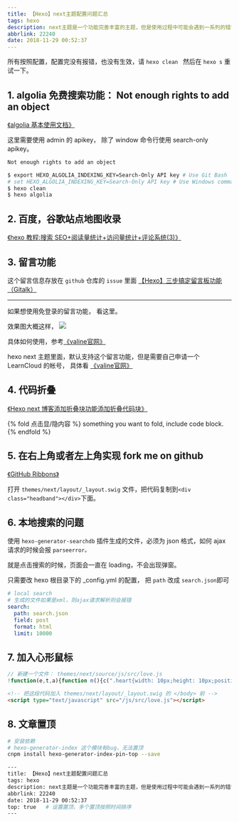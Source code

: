 ```yaml
---
title: 【Hexo】next主题配置问题汇总
tags: hexo
description: next主题是一个功能完善丰富的主题，但是使用过程中可能会遇到一系列的错误，这里记录汇总下。
abbrlink: 22240
date: 2018-11-29 00:52:37
---
```



所有按照配置，配置完没有报错，也没有生效，请 `hexo clean ` 然后在 `hexo s` 重试一下。

## 1. algolia 免费搜索功能： Not enough rights to add an object

[《algolia 基本使用文档》](https://github.com/theme-next/hexo-theme-next/blob/master/docs/ALGOLIA-SEARCH.md)

这里需要使用 admin 的 apikey， 除了 window 命令行使用 search-only apikey。

```bash
Not enough rights to add an object

$ export HEXO_ALGOLIA_INDEXING_KEY=Search-Only API key # Use Git Bash
# set HEXO_ALGOLIA_INDEXING_KEY=Search-Only API key # Use Windows command line
$ hexo clean
$ hexo algolia

```

## 2. 百度，谷歌站点地图收录

[《hexo 教程:搜索 SEO+阅读量统计+访问量统计+评论系统(3)》](http://fangzh.top/2018/2018090918/)

## 3. 留言功能

这个留言信息存放在 `github` 仓库的 `issue` 里面
[【Hexo】三步搞定留言板功能（Gitalk）](http://www.izhongxia.com/posts/41249.html)

---

如果想使用免登录的留言功能， 看这里。

效果图大概这样，
![](http://static.izhongxia.com/pictures/479553aa-62b9-411b-94fd-bbcbda204c42.jpeg)

具体如何使用，参考[《valine官网》](https://valine.js.org/quickstart.html)

hexo next 主题里面，默认支持这个留言功能，但是需要自己申请一个 LearnCloud 的帐号， 具体看 [《valine官网》](https://valine.js.org/quickstart.html)

## 4. 代码折叠

[《Hexo next 博客添加折叠块功能添加折叠代码块》](https://blog.rmiao.top/hexo-fold-block/)

{% fold 点击显/隐内容 %}
something you want to fold, include code block.
{% endfold %}

## 5. 在右上角或者左上角实现 fork me on github

[《GitHub Ribbons》](https://blog.github.com/2008-12-19-github-ribbons/)

打开 `themes/next/layout/_layout.swig` 文件，把代码复制到`<div class="headband"></div>`下面。

## 6. 本地搜索的问题

使用 `hexo-generator-searchdb` 插件生成的文件，必须为 json 格式，如何 ajax 请求的时候会报 `parseerror。`

就是点击搜索的时候，页面会一直在 loading，不会出现弹窗。

只需要改 hexo 根目录下的 \_config.yml 的配置， 把 `path` 改成 `search.json`即可

```yaml
# local search
# 生成的文件如果是xml，则ajax请求解析则会报错
search:
  path: search.json
  field: post
  format: html
  limit: 10000
```

## 7. 加入心形鼠标

```js
// 新建一个文件： themes/next/source/js/src/love.js
!function(e,t,a){function n(){c(".heart{width: 10px;height: 10px;position: fixed;background: #f00;transform: rotate(45deg);-webkit-transform: rotate(45deg);-moz-transform: rotate(45deg);}.heart:after,.heart:before{content: '';width: inherit;height: inherit;background: inherit;border-radius: 50%;-webkit-border-radius: 50%;-moz-border-radius: 50%;position: fixed;}.heart:after{top: -5px;}.heart:before{left: -5px;}"),o(),r()}function r(){for(var e=0;e<d.length;e++)d[e].alpha<=0?(t.body.removeChild(d[e].el),d.splice(e,1)):(d[e].y--,d[e].scale+=.004,d[e].alpha-=.013,d[e].el.style.cssText="left:"+d[e].x+"px;top:"+d[e].y+"px;opacity:"+d[e].alpha+";transform:scale("+d[e].scale+","+d[e].scale+") rotate(45deg);background:"+d[e].color+";z-index:99999");requestAnimationFrame(r)}function o(){var t="function"==typeof e.onclick&&e.onclick;e.onclick=function(e){t&&t(),i(e)}}function i(e){var a=t.createElement("div");a.className="heart",d.push({el:a,x:e.clientX-5,y:e.clientY-5,scale:1,alpha:1,color:s()}),t.body.appendChild(a)}function c(e){var a=t.createElement("style");a.type="text/css";try{a.appendChild(t.createTextNode(e))}catch(t){a.styleSheet.cssText=e}t.getElementsByTagName("head")[0].appendChild(a)}function s(){return"rgb("+~~(255*Math.random())+","+~~(255*Math.random())+","+~~(255*Math.random())+")"}var d=[];e.requestAnimationFrame=function(){return e.requestAnimationFrame||e.webkitRequestAnimationFrame||e.mozRequestAnimationFrame||e.oRequestAnimationFrame||e.msRequestAnimationFrame||function(e){setTimeout(e,1e3/60)}}(),n()}(window,document);

```

```html
<!-- 把这段代码加入 themes/next/layout/_layout.swig 的 </body> 前 -->
<script type="text/javascript" src="/js/src/love.js"></script>
```

## 8. 文章置顶

```bash
# 安装依赖
# hexo-generator-index 这个模块有bug，无法置顶
cnpm install hexo-generator-index-pin-top --save

---
title: 【Hexo】next主题配置问题汇总
tags: hexo
description: next主题是一个功能完善丰富的主题，但是使用过程中可能会遇到一系列的错误，这里记录汇总下。
abbrlink: 22240
date: 2018-11-29 00:52:37
top: true   # 设置置顶，多个置顶按照时间排序
---

```

